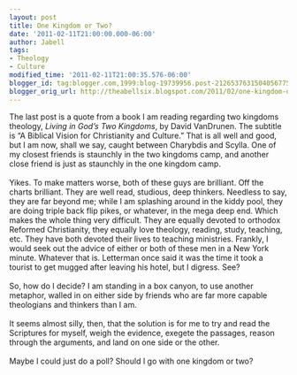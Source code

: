 ```yaml
---
layout: post
title: One Kingdom or Two?
date: '2011-02-11T21:00:00.000-06:00'
author: Jabell
tags:
- Theology
- Culture
modified_time: '2011-02-11T21:00:35.576-06:00'
blogger_id: tag:blogger.com,1999:blog-19739956.post-2126537631504056775
blogger_orig_url: http://theabellsix.blogspot.com/2011/02/one-kingdom-or-two.html
---
```


The last post is a quote from a book I am reading regarding two kingdoms theology, <i>Living in God’s Two Kingdoms</i>, by David VanDrunen. The subtitle is “A Biblical Vision for Christianity and Culture.” That is all well and good, but I am now, shall we say, caught between Charybdis and Scylla. One of my closest friends is staunchly in the two kingdoms camp, and another close friend is just as staunchly in the one kingdom camp.<br /><br />Yikes. To make matters worse, both of these guys are brilliant. Off the charts brilliant. They are well read, studious, deep thinkers. Needless to say, they are far beyond me; while I am splashing around in the kiddy pool, they are doing triple back flip pikes, or whatever, in the mega deep end. Which makes the whole thing very difficult. They are equally devoted to orthodox Reformed Christianity, they equally love theology, reading, study, teaching, etc. They have both devoted their lives to teaching ministries. Frankly, I would seek out the advice of either or both of these men in a New York minute. Whatever that is. Letterman once said it was the time it took a tourist to get mugged after leaving his hotel, but I digress. See?<br /><br />So, how do I decide? I am standing in a box canyon, to use another metaphor, walled in on either side by friends who are far more capable theologians and thinkers than I am.<br /><br />It seems almost silly, then, that the solution is for me to try and read the Scriptures for myself, weigh the evidence, exegete the passages, reason through the arguments, and land on one side or the other.<br /><br />Maybe I could just do a poll? Should I go with one kingdom or two?